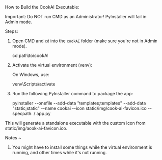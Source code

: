 How to Build the CookAI Executable:

Important: Do NOT run CMD as an Administrator! PyInstaller will fail in Admin mode.

Steps:

1. Open CMD and `cd` into the `cookAI` folder (make sure you're not in Admin mode).

   cd path\to\cookAI

2. Activate the virtual environment (venv):

   On Windows, use:
   
   venv\Scripts\activate

3. Run the following PyInstaller command to package the app:

   pyinstaller --onefile --add-data "templates;templates" --add-data "static;static" --name cookai --icon static/img/cook-ai-favicon.ico --specpath ./ app.py

This will generate a standalone executable with the custom icon from static/img/aook-ai-favicon.ico.


Notes ~
1. You might have to install some things while the virtual environment is running, and other times while it's not running.